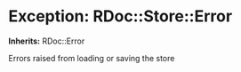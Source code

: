 # Exception: RDoc::Store::Error
**Inherits:** RDoc::Error
    

Errors raised from loading or saving the store



